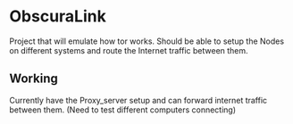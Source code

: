 # ObscuraLink
Project that will emulate how tor works.
Should be able to setup the Nodes on different systems and route the Internet traffic between them.


## Working
Currently have the Proxy_server setup and can forward internet traffic between them. (Need to test different computers connecting)
